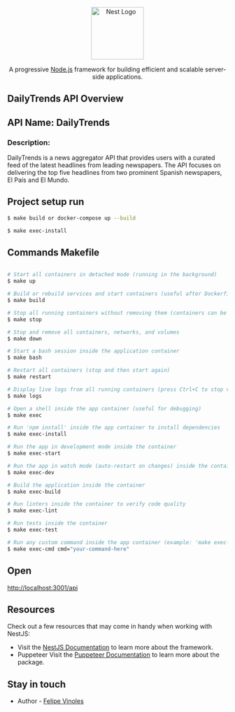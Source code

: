 <p align="center">
  <a href="http://nestjs.com/" target="blank"><img src="https://nestjs.com/img/logo-small.svg" width="120" alt="Nest Logo" /></a>
</p>

[circleci-image]: https://img.shields.io/circleci/build/github/nestjs/nest/master?token=abc123def456
[circleci-url]: https://circleci.com/gh/nestjs/nest

  <p align="center">A progressive <a href="http://nodejs.org" target="_blank">Node.js</a> framework for building efficient and scalable server-side applications.</p>

## DailyTrends API Overview

## API Name: DailyTrends

### Description:

DailyTrends is a news aggregator API that provides users with a curated feed of the latest headlines from leading newspapers. The API focuses on delivering the top five headlines from two prominent Spanish newspapers, El País and El Mundo.

## Project setup run

```bash
$ make build or docker-compose up --build

$ make exec-install
```

## Commands Makefile

```bash

# Start all containers in detached mode (running in the background)
$ make up

# Build or rebuild services and start containers (useful after Dockerfile changes)
$ make build

# Stop all running containers without removing them (containers can be restarted later)
$ make stop

# Stop and remove all containers, networks, and volumes
$ make down

# Start a bash session inside the application container
$ make bash

# Restart all containers (stop and then start again)
$ make restart

# Display live logs from all running containers (press Ctrl+C to stop viewing logs)
$ make logs

# Open a shell inside the app container (useful for debugging)
$ make exec

# Run 'npm install' inside the app container to install dependencies
$ make exec-install

# Run the app in development mode inside the container
$ make exec-start

# Run the app in watch mode (auto-restart on changes) inside the container
$ make exec-dev

# Build the application inside the container
$ make exec-build

# Run linters inside the container to verify code quality
$ make exec-lint

# Run tests inside the container
$ make exec-test

# Run any custom command inside the app container (example: 'make exec-cmd cmd="npm run lint"')
$ make exec-cmd cmd="your-command-here"

```
## Open

[http://localhost:3001/api](http://localhost:3001/api)

## Resources

Check out a few resources that may come in handy when working with NestJS:

- Visit the [NestJS Documentation](https://docs.nestjs.com) to learn more about the framework.
- Puppeteer Visit the [Puppeteer Documentation](https://pptr.dev/category/introduction) to learn more about the package.

## Stay in touch

- Author - [Felipe Vinoles](https://www.linkedin.com/in/felipe-vi%C3%B1oles-51731137/)




